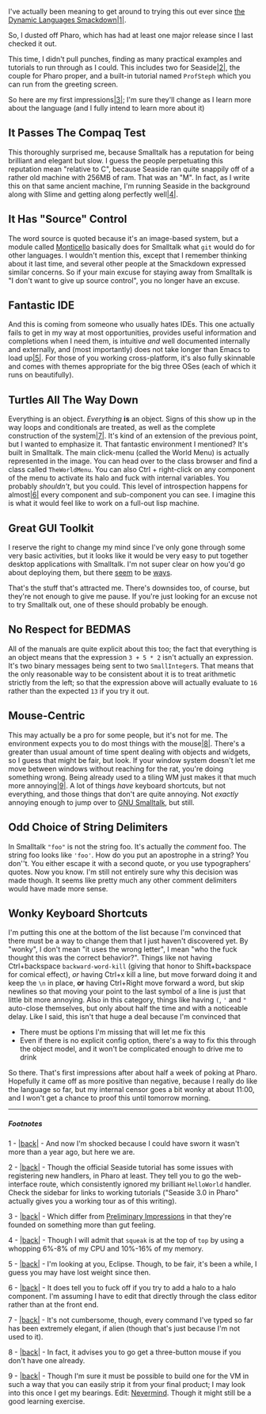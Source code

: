 I've actually been meaning to get around to trying this out ever since [the Dynamic Languages Smackdown](/article?name=language-smackdown.html)<a name="note-Wed-Feb-01-220959EST-2012"></a>[|1|](#foot-Wed-Feb-01-220959EST-2012).

So, I dusted off Pharo, which has had at least one major release since I last checked it out.

This time, I didn't pull punches, finding as many practical examples and tutorials to run through as I could. This includes two for Seaside<a name="note-Wed-Feb-01-221359EST-2012"></a>[|2|](#foot-Wed-Feb-01-221359EST-2012), the couple for Pharo proper, and a built-in tutorial named `ProfSteph` which you can run from the greeting screen.

So here are my first impressions<a name="note-Wed-Feb-01-221734EST-2012"></a>[|3|](#foot-Wed-Feb-01-221734EST-2012); I'm sure they'll change as I learn more about the language (and I fully intend to learn more about it)

## <a name="it-passes-the-compaq-test" href="#it-passes-the-compaq-test"></a>It Passes The Compaq Test

This thoroughly surprised me, because Smalltalk has a reputation for being brilliant and elegant but slow. I guess the people perpetuating this reputation mean "relative to C", because Seaside ran quite snappily off of a rather old machine with 256MB of ram. That was an "M". In fact, as I write this on that same ancient machine, I'm running Seaside in the background along with Slime and getting along perfectly well<a name="note-Wed-Feb-01-222417EST-2012"></a>[|4|](#foot-Wed-Feb-01-222417EST-2012).

## <a name="it-has-source-control" href="#it-has-source-control"></a>It Has "Source" Control

The word source is quoted because it's an image-based system, but a module called [Monticello](http://wiki.squeak.org/squeak/1287) basically does for Smalltalk what `git` would do for other languages. I wouldn't mention this, except that I remember thinking about it last time, and several other people at the Smackdown expressed similar concerns. So if your main excuse for staying away from Smalltalk is "I don't want to give up source control", you no longer have an excuse.

## <a name="fantastic-ide" href="#fantastic-ide"></a>Fantastic IDE

And this is coming from someone who usually hates IDEs. This one actually fails to get in my way at most opportunities, provides useful information and completions when I need them, is intuitive *and* well documented internally and externally, and (most importantly) does not take longer than Emacs to load up<a name="note-Wed-Feb-01-224001EST-2012"></a>[|5|](#foot-Wed-Feb-01-224001EST-2012). For those of you working cross-platform, it's also fully skinnable and comes with themes appropriate for the big three OSes (each of which it runs on beautifully).

## <a name="turtles-all-the-way-down" href="#turtles-all-the-way-down"></a>Turtles All The Way Down

Everything is an object. *Everything* **is** an object. Signs of this show up in the way loops and conditionals are treated, as well as the complete construction of the system<a name="note-Wed-Feb-01-225456EST-2012"></a>[|7|](#foot-Wed-Feb-01-225456EST-2012). It's kind of an extension of the previous point, but I wanted to emphasize it. That fantastic environment I mentioned? It's built in Smalltalk. The main click-menu (called the World Menu) is actually represented in the image. You can head over to the class browser and find a class called `TheWorldMenu`. You can also Ctrl + right-click on any component of the menu to activate its halo and fuck with internal variables. You probably *shouldn't*, but you could. This level of introspection happens for almost<a name="note-Wed-Feb-01-224813EST-2012"></a>[|6|](#foot-Wed-Feb-01-224813EST-2012) every component and sub-component you can see. I imagine this is what it would feel like to work on a full-out lisp machine.

## <a name="great-gui-toolkit" href="#great-gui-toolkit"></a>Great GUI Toolkit

I reserve the right to change my mind since I've only gone through some very basic activities, but it looks like it would be very easy to put together desktop applications with Smalltalk. I'm not super clear on how you'd go about deploying them, but there [seem](http://forum.world.st/Desktop-application-with-Pharo-td3453812.html) to be [ways](http://code.google.com/p/pharo/wiki/HowToDeployAnApplication).

That's the stuff that's attracted me. There's downsides too, of course, but they're not enough to give me pause. If you're just looking for an excuse not to try Smalltalk out, one of these should probably be enough.

## <a name="no-respect-for-bedmas" href="#no-respect-for-bedmas"></a>No Respect for BEDMAS

All of the manuals are quite explicit about this too; the fact that everything is an object means that the expression `3 + 5 * 2` isn't actually an expression. It's two binary messages being sent to two `SmallInteger`s. That means that the only reasonable way to be consistent about it is to treat arithmetic strictly from the left; so that the expression above will actually evaluate to `16` rather than the expected `13` if you try it out.

## <a name="mousecentric" href="#mousecentric"></a>Mouse-Centric

This may actually be a pro for some people, but it's not for me. The environment expects you to do most things with the mouse<a name="note-Wed-Feb-01-233751EST-2012"></a>[|8|](#foot-Wed-Feb-01-233751EST-2012). There's a greater than usual amount of time spent dealing with objects and widgets, so I guess that might be fair, but look. If your window system doesn't let me move between windows without reaching for the rat, you're doing something wrong. Being already used to a tiling WM just makes it that much more annoying<a name="note-Wed-Feb-01-233848EST-2012"></a>[|9|](#foot-Wed-Feb-01-233848EST-2012). A lot of things *have* keyboard shortcuts, but not everything, and those things that don't are quite annoying. Not *exactly* annoying enough to jump over to [GNU Smalltalk](http://smalltalk.gnu.org/), but still.

## <a name="odd-choice-of-string-delimiters" href="#odd-choice-of-string-delimiters"></a>Odd Choice of String Delimiters

In Smalltalk `"foo"` is not the string foo. It's actually the *comment* foo. The string foo looks like `'foo'`. How do you put an apostrophe in a string? You don''t. You either escape it with a second quote, or you use typographers’ quotes. Now you know. I'm still not entirely sure why this decision was made though. It seems like pretty much any other comment delimiters would have made more sense.

## <a name="wonky-keyboard-shortcuts" href="#wonky-keyboard-shortcuts"></a>Wonky Keyboard Shortcuts

I'm putting this one at the bottom of the list because I'm convinced that there must be a way to change them that I just haven't discovered yet. By "wonky", I don't mean "it uses the wrong letter", I mean "who the fuck thought this was the correct behavior?". Things like not having Ctrl+backspace `backward-word-kill` (giving that honor to Shift+backspace for comical effect), *or* having Ctrl+x kill a line, but move forward doing it and keep the `\n` in place, **or** having Ctrl+Right move forward a word, but skip newlines so that moving your point to the last symbol of a line is just that little bit more annoying. Also in this category, things like having `(`, `'` and `"` auto-close themselves, but only about half the time and with a noticeable delay. Like I said, this isn't that huge a deal because I'm convinced that


-   There must be options I'm missing that will let me fix this
-   Even if there is no explicit config option, there's a way to fix this through the object model, and it won't be complicated enough to drive me to drink


So there. That's first impressions after about half a week of poking at Pharo. Hopefully it came off as more positive than negative, because I really do like the language so far, but my internal censor goes a bit wonky at about 11:00, and I won't get a chance to proof this until tomorrow morning.

* * *
##### Footnotes

1 - <a name="foot-Wed-Feb-01-220959EST-2012"></a>[|back|](#note-Wed-Feb-01-220959EST-2012) - And now I'm shocked because I could have sworn it wasn't more than a year ago, but here we are.

2 - <a name="foot-Wed-Feb-01-221359EST-2012"></a>[|back|](#note-Wed-Feb-01-221359EST-2012) - Though the official Seaside tutorial has some issues with registering new handlers, in Pharo at least. They tell you to go the web-interface route, which consistently ignored my brilliant `HelloWorld` handler. Check the sidebar for links to working tutorials ("Seaside 3.0 in Pharo" actually gives you a working tour as of this writing).

3 - <a name="foot-Wed-Feb-01-221734EST-2012"></a>[|back|](#note-Wed-Feb-01-221734EST-2012) - Which differ from [Preliminary Impressions](/article?name=language-smackdown.html) in that they're founded on something more than gut feeling.

4 - <a name="foot-Wed-Feb-01-222417EST-2012"></a>[|back|](#note-Wed-Feb-01-222417EST-2012) - Though I will admit that `squeak` is at the top of `top` by using a whopping 6%-8% of my CPU and 10%-16% of my memory.

5 - <a name="foot-Wed-Feb-01-224001EST-2012"></a>[|back|](#note-Wed-Feb-01-224001EST-2012) - I'm looking at you, Eclipse. Though, to be fair, it's been a while, I guess you may have lost weight since then.

6 - <a name="foot-Wed-Feb-01-224813EST-2012"></a>[|back|](#note-Wed-Feb-01-224813EST-2012) - It does tell you to fuck off if you try to add a halo to a halo component. I'm assuming I have to edit that directly through the class editor rather than at the front end.

7 - <a name="foot-Wed-Feb-01-225456EST-2012"></a>[|back|](#note-Wed-Feb-01-225456EST-2012) - It's not cumbersome, though, every command I've typed so far has been extremely elegant, if alien (though that's just because I'm not used to it).

8 - <a name="foot-Wed-Feb-01-233751EST-2012"></a>[|back|](#note-Wed-Feb-01-233751EST-2012) - In fact, it advises you to go get a three-button mouse if you don't have one already.

9 - <a name="foot-Wed-Feb-01-233848EST-2012"></a>[|back|](#note-Wed-Feb-01-233848EST-2012) - Though I'm sure it must be possible to build one for the VM in such a way that you can easily strip it from your final product; I may look into this once I get my bearings. Edit: [Nevermind](http://forum.world.st/Tiling-Window-Manager-status-update-td3561695.html). Though it might still be a good learning exercise.
